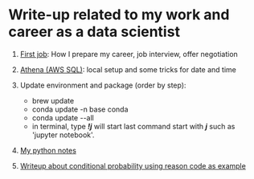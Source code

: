 # Write-up related to my work and career as a data scientist

1. [First job](https://github.com/er1czz/er1czz.github.io/blob/master/blog/writeup/firstjob.md): How I prepare my career, job interview, offer negotiation
2. [Athena (AWS SQL)](https://github.com/er1czz/er1czz.github.io/blob/master/blog/writeup/Athena.md): local setup and some tricks for date and time
3. Update environment and package (order by step): 
    -  brew update
    -  conda update -n base conda    
    -  conda update --all
    -  in terminal, type <b>*!j*</b> will start last command start with <b>*j*</b> such as 'jupyter notebook'.
4. [My python notes](https://github.com/er1czz/python)

5. [Writeup about conditional probability using reason code as example](https://github.com/er1czz/er1czz.github.io/blob/master/blog/writeup/Writeup_Conditional_Probability_for_reason_codes.pdf)

